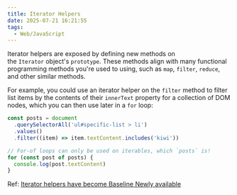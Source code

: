 ```yaml
---
title: Iterator Helpers
date: 2025-07-21 16:21:55
tags:
  - Web/JavaScript
---
```

Iterator helpers are exposed by defining new methods on the `Iterator` object's `prototype`. These methods align with many functional programming methods you're used to using, such as `map`, `filter`, `reduce`, and other similar methods.

For example, you could use an iterator helper on the `filter` method to filter list items by the contents of their `innerText` property for a collection of DOM nodes, which you can then use later in a `for` loop:

```javascript
const posts = document
  .querySelectorAll('ul#specific-list > li')
  .values()
  .filter((item) => item.textContent.includes('kiwi'))

// For-of loops can only be used on iterables, which `posts` is!
for (const post of posts) {
  console.log(post.textContent)
}
```

Ref: [Iterator helpers have become Baseline Newly available](https://web.dev/blog/baseline-iterator-helpers)
